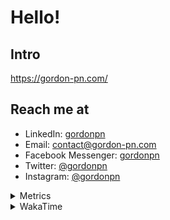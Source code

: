 # Hello!

## Intro

<https://gordon-pn.com/>

## Reach me at

- LinkedIn: [gordonpn](https://www.linkedin.com/in/gordonpn/)
- Email: [contact@gordon-pn.com](mailto:contact@gordon-pn.com)
- Facebook Messenger: [gordonpn](https://www.messenger.com/t/Gordonpn)
- Twitter: [@gordonpn](https://twitter.com/Gordonpn)
- Instagram: [@gordonpn](https://www.instagram.com/gordonpn/)

<details>
  <summary>Metrics</summary>

  <img align="center" src="https://github.com/gordonpn/gordonpn/blob/master/github-metrics.svg" alt="GitHub Metrics">

</details>

<details>
  <summary>WakaTime</summary>

  <!--START_SECTION:waka-->
📊 **This Week I Spent My Time On** 

```text
💬 Programming Languages: 
Other                    14 hrs 9 mins       ██████████░░░░░░░░░░░░░░░   41.34 % 
Java                     8 hrs 11 mins       ██████░░░░░░░░░░░░░░░░░░░   23.92 % 
JSON                     3 hrs 40 mins       ███░░░░░░░░░░░░░░░░░░░░░░   10.71 % 
Brazil Dependency Config 2 hrs 31 mins       ██░░░░░░░░░░░░░░░░░░░░░░░   07.35 % 
Markdown                 1 hr 58 mins        █░░░░░░░░░░░░░░░░░░░░░░░░   05.75 % 

🔥 Editors: 
Chrome                   19 hrs 4 mins       ██████████████░░░░░░░░░░░   55.64 % 
Slack                    4 hrs 44 mins       ███░░░░░░░░░░░░░░░░░░░░░░   13.82 % 
iTerm2                   3 hrs 8 mins        ██░░░░░░░░░░░░░░░░░░░░░░░   09.17 % 
IntelliJ IDEA            3 hrs 6 mins        ██░░░░░░░░░░░░░░░░░░░░░░░   09.06 % 
MicrosoftOutlook         1 hr 5 mins         █░░░░░░░░░░░░░░░░░░░░░░░░   03.20 % 
```


 Last Updated on 01/04/2025 16:27:38 UTC
<!--END_SECTION:waka-->
</details>
